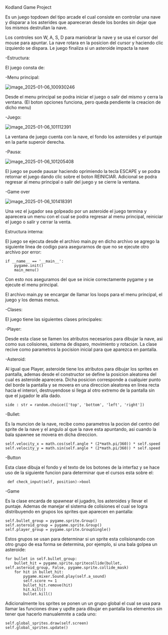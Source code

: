 Kodland Game Project

Es un juego topdown del tipo arcade el cual consiste en controlar una nave y disparar a los asterides que apareceran desde los bordes sin dejar que los mismos destrullan la nave.

Los controles son W, A, S, D para maniobrar la nave y se usa el cursor del mouse para apuntar. La nave rotara en la posicion del cursor y haciendo clic izquierdo se dispara. Le juego finaliza si un asteroide impacta la nave

-Estructura:

El juego consta de:

-Menu principal:

![image_2025-01-06_100930246](https://github.com/user-attachments/assets/4916aae5-3e79-4c4c-8cc6-8e3a6f1e3d45)

Desde el menu principal se podra iniciar el juego o salir del mismo y cerra la ventana. (El boton opciones funciona, pero queda pendiente la creacion de dicho menu)

-Juego:

![image_2025-01-06_101112391](https://github.com/user-attachments/assets/374f9f9f-63d5-43b1-9d21-020ad09c50d2)

La ventana de juego cuenta con la nave, el fondo los asteroides y el puntaje en la parte superoir derecha.

-Pausa:

![image_2025-01-06_101205408](https://github.com/user-attachments/assets/4d4e9f78-a59f-44b1-a23f-ef109b408e0f)

El juego se puede pausar haciendo oprimiendo la tecla ESCAPE y se podra retornar el juego dando clic sobre el boton REINICIAR. Adicional se podra regresar al menu principal o salir del juego y se cierre la ventana.

-Game over

![image_2025-01-06_101418391](https://github.com/user-attachments/assets/83b0b49e-47cd-4551-8b31-23c9d7552893)

Una vez el jugador sea golpeado por un asteroide el  juego termina y aparecera un menu con el cual se podra regresar al menu principal, reiniciar el juego o salir y cerrar la venta.

Estructura interna:

El juego se ejecuta desde el archivo main.py en dicho archivo se agrego la siguiente linea de codigo para asegurarnos de que no se ejecute otro archivo por error:

    if __name__ == '__main__':
        pygame.init()
        main_menu()

Con esto nos aseguramos del que se inicie correctamente pygame y se ejecute el menu principal.

El archivo main.py se encargar de llamar los loops para el menu principal, el juego y los demas menus.

-Clases:

El juego tiene las siguientes clases principales:

-Player:

Desde esta clase se llamen los atributos necesarios para dibujar la nave, asi como sus colisiones, sistema de disparo, movimiento y rotacion. La clase recive como parametros la pocision inicial para que aparezca en pantalla.

-Asteroid:

Al igual que Player, asteroide tiene los atributos para dibujar los sprites en pantalla, ademas desde el constructor se define la posicion aleatorea del cual es asteroide aparecera. Dicha posicion corresponde a cualquier punto del borde la pantalla y se movera en una direccion aleatorea en linea recta hacia el interori, destruyendose si llega al otro extremo de la pantalla sin que el jugador le alla dado.

    side : str = random.choice(['top', 'bottom', 'left', 'right'])

-Bullet:

Es la muncion de la nave, recibe como parametros la pocion del centro del sprite de la nave y el angulo al que la nave esta apuntando, asi cuando la bala spawnee se movera en dicha direccion.

    self.velocity_x = math.cos(self.angle * (2*math.pi/360)) * self.speed
    self.velocity_y = math.sin(self.angle * (2*math.pi/360)) * self.speed

-Button

Esta clase dibuja el fondo y el texto de los botones de la interfaz y se hace uso de la siguiente funcion para determinar que el cursos esta sobre el:

     def check_input(self, position)->bool

-Game

Es la clase encarda de spawnear el jugadro, los asteroides y llevar el puntaje. Ademas de manejar el sistema de colisiones el cual se logra distribuyendo en grupos los sprites que aparecen en pantalla:

    self.bullet_group = pygame.sprite.Group()
    self.asteroid_group = pygame.sprite.Group()
    self.player_group = pygame.sprite.GroupSingle()

Estos grupos se usan para determinar si un sprite esta colisionando con otro grupo de esa forma se determina, por ejemplo, si una bala golpea un asteroide:


    for bullet in self.bullet_group:
        bullet_hit = pygame.sprite.spritecollide(bullet, self.asteroid_group, False, pygame.sprite.collide_mask)
        for hit in bullet_hit:
            pygame.mixer.Sound.play(self.a_sound)
            self.score += 1
            bullet_hit.remove(hit)
            hit.kill()
            bullet.kill()

Adicionalmente los sprites se ponen un un grupo global el cual se usa para llamar las funciones draw y updte para dibujar en pantalla los elementos sin tener que hacerlo manualemnte a cada uno:

    self.global_sprites.draw(self.screen)
    self.global_sprites.update()
  



